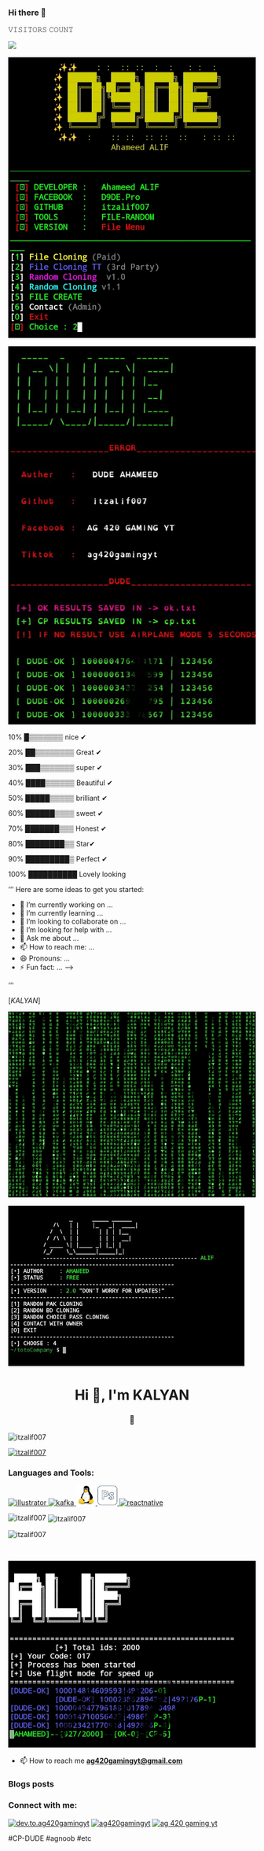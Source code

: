 ### Hi there 👋

𝚅𝙸𝚂𝙸𝚃𝙾𝚁𝚂 𝙲𝙾𝚄𝙽𝚃

 <img src="https://profile-counter.glitch.me/freeCodeCamp/count.svg" />

</p>


![20200808_160757](https://github.com/itzalif007/virus/blob/ab1a72fd14e6e32f8eefd9ab9e270103030d71eb/IMG_20230723_154212.jpg)


![20200808_160757](https://github.com/itzalif007/itzalif007/blob/2e295d80fdacefb8c9370136c75edaf65cce169d/IMG_20230513_104414.jpg)

10%
█▒▒▒▒▒▒▒ nice ✔

20%
██▒▒▒▒▒▒▒▒ Great ✔

30%
███▒▒▒▒▒▒▒ super ✔

40%
████▒▒▒▒▒▒ Beautiful ✔

50%
█████▒▒▒▒▒ brilliant ✔

60%
██████▒▒▒▒ sweet ✔

70%
███████▒▒▒ Honest ✔

80%
████████▒▒ Star✔

90%
█████████▒ Perfect ✔

100%
██████████ Lovely looking 



’’’
Here are some ideas to get you started:

- 🔭 I’m currently working on ...
- 🌱 I’m currently learning ...
- 👯 I’m looking to collaborate on ...
- 🤔 I’m looking for help with ...
- 💬 Ask me about ...
- 📫 How to reach me: ...
- 😄 Pronouns: ...
- ⚡ Fun fact: ...
-->

’’’

[_KALYAN_]


![20200808_160757](https://github.com/itzalif007/itzalif007/blob/8396f30838113f4ee5ceef40639afe6f420bef4e/t.gif)


![20200808_160757](https://github.com/itzalif007/itzalif007/blob/acbd8bde4cacbc53aaab3ec613696c4e86c3fa70/Screenshot_2023_0509_040909.jpg)


<h1 align="center">Hi 👋, I'm KALYAN</h1>
<h3 align="center"> 🥰</h3>

<p align="left"> <img src="https://komarev.com/ghpvc/?username=itzalif007&label=Profile%20views&color=0e75b6&style=flat" alt="itzalif007" /> </p>

<p align="left"> <a href="https://github.com/ryo-ma/github-profile-trophy"><img src="https://github-profile-trophy.vercel.app/?username=itzalif007" alt="itzalif007" /></a> </p>
<h3 align="left">Languages and Tools:</h3>
<p align="left"> <a href="https://www.adobe.com/in/products/illustrator.html" target="_blank" rel="noreferrer"> <img src="https://www.vectorlogo.zone/logos/adobe_illustrator/adobe_illustrator-icon.svg" alt="illustrator" width="40" height="40"/> </a> <a href="https://kafka.apache.org/" target="_blank" rel="noreferrer"> <img src="https://www.vectorlogo.zone/logos/apache_kafka/apache_kafka-icon.svg" alt="kafka" width="40" height="40"/> </a> <a href="https://www.linux.org/" target="_blank" rel="noreferrer"> <img src="https://raw.githubusercontent.com/devicons/devicon/master/icons/linux/linux-original.svg" alt="linux" width="40" height="40"/> </a> <a href="https://www.photoshop.com/en" target="_blank" rel="noreferrer"> <img src="https://raw.githubusercontent.com/devicons/devicon/master/icons/photoshop/photoshop-line.svg" alt="photoshop" width="40" height="40"/> </a> <a href="https://reactnative.dev/" target="_blank" rel="noreferrer"> <img src="https://reactnative.dev/img/header_logo.svg" alt="reactnative" width="40" height="40"/> </a> </p>

<p><img align="left" src="https://github-readme-stats.vercel.app/api/top-langs?username=itzalif007&show_icons=true&locale=en&layout=compact" alt="itzalif007" /></p>

<p>&nbsp;<img align="center" src="https://github-readme-stats.vercel.app/api?username=itzalif007&show_icons=true&locale=en" alt="itzalif007" /></p>

<p><img align="center" src="https://github-readme-streak-stats.herokuapp.com/?user=itzalif007&" alt="itzalif007" /></p>

<p align="left"> <a href="https://twitter.com/" target="blank"><img src="https://img.shields.io/twitter/follow/?logo=twitter&style=for-the-badge" alt="" /></a> </p>




![20200808_160757](https://github.com/itzalif007/Dude/blob/357eb0b224894afd4766cf9891c0128e7eddc0b2/Screenshot_20230510_210232.jpg)

- 📫 How to reach me **ag420gamingyt@gmail.com**

### Blogs posts
<!-- BLOG-POST-LIST:START -->
<!-- BLOG-POST-LIST:END -->

<h3 align="left">Connect with me:</h3>
<p align="left">
<a href="https://dev.to/dev.to.ag420gamingyt" target="blank"><img align="center" src="https://raw.githubusercontent.com/rahuldkjain/github-profile-readme-generator/master/src/images/icons/Social/devto.svg" alt="dev.to.ag420gamingyt" height="30" width="40" /></a>
<a href="https://fb.com/ag420gamingyt" target="blank"><img align="center" src="https://raw.githubusercontent.com/rahuldkjain/github-profile-readme-generator/master/src/images/icons/Social/facebook.svg" alt="ag420gamingyt" height="30" width="40" /></a>
<a href="[https://www.youtube.com/c/ag 420 gaming yt] (https://youtube.com/@AG420GamingYTALIF)" target="blank"><img align="center" src="https://raw.githubusercontent.com/rahuldkjain/github-profile-readme-generator/master/src/images/icons/Social/youtube.svg" alt="ag 420 gaming yt" height="30" width="40" /></a>
</p>

#CP-DUDE
#agnoob
#etc
